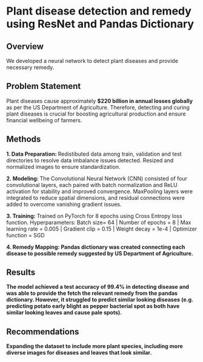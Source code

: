 # Plant disease detection and remedy using ResNet and Pandas Dictionary
## Overview
We developed a neural network to detect plant diseases and provide necessary remedy. 

## Problem Statement
Plant diseases cause approximately <b> $220 billion in annual losses globally </b> as per the US Department of Agriculture. Therefore, detecting and curing plant diseases is crucial for boosting agricultural production and ensure financial wellbeing of farmers. 

## Methods
<b> 1. Data Preparation: </b> Redistibuted data among train, validation and test directories to resolve data imbalance issues detected. Resized and normalized images to ensure standardization. 

<b> 2. Modeling: </b> The Convolutional Neural Network (CNN) consisted of four convolutional layers, each paired with batch normalization and ReLU activation for stability and improved convergence. MaxPooling layers were integrated to reduce spatial dimensions, and residual connections were added to overcome vanishing gradient issues. 

<b> 3. Training: </b> Trained on PyTorch for 8 epochs using Cross Entropy loss function. 
Hyperparameters: Batch size= 64 | Number of epochs = 8 | Max learning rate = 0.005 | Gradient clip = 0.15 | Weight decay = 1e-4 | Optimizer function = SGD

<b> 4. Remedy Mapping: Pandas dictionary was created connecting each disease to possible remedy suggested by US Department of Agriculture.  

## Results 
The model achieved a test accuracy of 99.4% in detecting disease and was able to provide the fetch the relevant remedy from the pandas dictionary. However, it struggled to predict similar looking diseases (e.g. predicting potato early blight as pepper bacterial spot as both have similar looking leaves and cause pale spots).  

## Recommendations
Expanding the dataset to include more plant species, including more diverse images for diseases and leaves that look similar.

